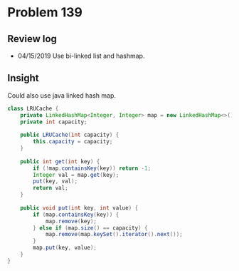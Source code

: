 # Problem 139
## Review log
+ 04/15/2019 Use bi-linked list and hashmap.

## Insight
Could also use java linked hash map.
```java
class LRUCache {
    private LinkedHashMap<Integer, Integer> map = new LinkedHashMap<>();
    private int capacity;
    
    public LRUCache(int capacity) {
        this.capacity = capacity;
    }
    
    public int get(int key) {
        if (!map.containsKey(key)) return -1;
        Integer val = map.get(key);
        put(key, val);
        return val;
    }
    
    public void put(int key, int value) {
        if (map.containsKey(key)) {
            map.remove(key);
        } else if (map.size() == capacity) {
            map.remove(map.keySet().iterator().next());
        }
        map.put(key, value);
    }
}
```
